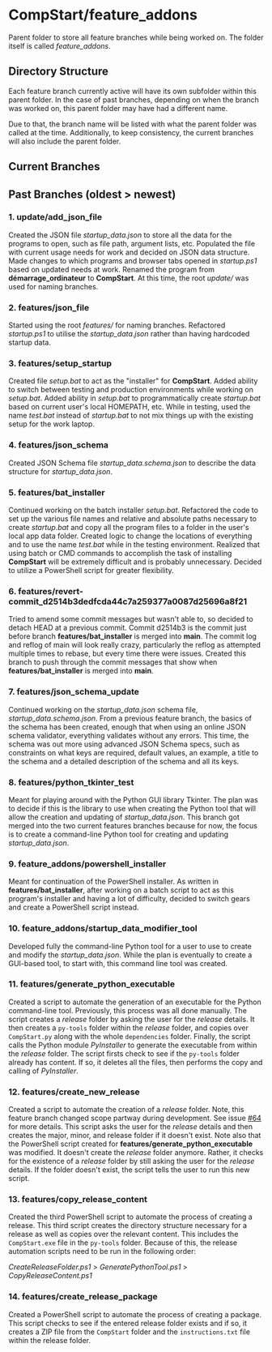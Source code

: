 # CompStart/feature_addons

Parent folder to store all feature branches while being worked on. The folder itself is called _feature_addons_.

## Directory Structure

Each feature branch currently active will have its own subfolder within this parent folder. In the case of past branches, depending on when the branch was worked on, this parent folder may have had a different name.

Due to that, the branch name will be listed with what the parent folder was called at the time. Additionally, to keep consistency, the current branches will also include the parent folder.

## Current Branches

## Past Branches (oldest > newest)

### 1. update/add_json_file

Created the JSON file _startup_data.json_ to store all the data for the programs to open, such as file path, argument lists, etc. Populated the file with current usage needs for work and decided on JSON data structure. Made changes to which programs and browser tabs opened in _startup.ps1_ based on updated needs at work. Renamed the program from **démarrage_ordinateur** to **CompStart**. At this time, the root _update/_ was used for naming branches.

### 2. features/json_file

Started using the root _features/_ for naming branches. Refactored _startup.ps1_ to utilise the _startup_data.json_ rather than having hardcoded startup data.

### 3. features/setup_startup

Created file _setup.bat_ to act as the "installer" for **CompStart**. Added ability to switch between testing and production environments while working on _setup.bat_. Added ability in _setup.bat_ to programmatically create _startup.bat_ based on current user's local HOMEPATH, etc. While in testing, used the name _test.bat_ instead of _startup.bat_ to not mix things up with the existing setup for the work laptop.

### 4. features/json_schema

Created JSON Schema file _startup_data.schema.json_ to describe the data structure for _startup_data.json_.

### 5. features/bat_installer

Continued working on the batch installer _setup.bat_. Refactored the code to set up the various file names and relative and absolute paths necessary to create _startup.bat_ and copy all the program files to a folder in the user's local app data folder. Created logic to change the locations of everything and to use the name _test.bat_ while in the testing environment. Realized that using batch or CMD commands to accomplish the task of installing **CompStart** will be extremely difficult and is probably unnecessary. Decided to utilize a PowerShell script for greater flexibility.

### 6. features/revert-commit_d2514b3dedfcda44c7a259377a0087d25696a8f21

Tried to amend some commit messages but wasn't able to, so decided to detach HEAD at a previous commit. Commit d2514b3 is the commit just before branch **features/bat_installer** is merged into **main**. The commit log and reflog of main will look really crazy, particularly the reflog as attempted multiple times to rebase, but every time there were issues. Created this branch to push through the commit messages that show when **features/bat_installer** is merged into **main**.

### 7. features/json_schema_update

Continued working on the _startup_data.json_ schema file, _startup_data.schema.json_. From a previous feature branch, the basics of the schema has been created, enough that when using an online JSON schema validator, everything validates without any errors. This time, the schema was out more using advanced JSON Schema specs, such as constraints on what keys are required, default values, an example, a title to the schema and a detailed description of the schema and all its keys.

### 8. features/python_tkinter_test

Meant for playing around with the Python GUI library Tkinter. The plan was to decide if this is the library to use when creating the Python tool that will allow the creation and updating of _startup_data.json_. This branch got merged into the two current features branches because for now, the focus is to create a command-line Python tool for creating and updating _startup_data.json_.

### 9. feature_addons/powershell_installer

Meant for continuation of the PowerShell installer. As written in **features/bat_installer**, after working on a batch script to act as this program's installer and having a lot of difficulty, decided to switch gears and create a PowerShell script instead.

### 10. feature_addons/startup_data_modifier_tool

Developed fully the command-line Python tool for a user to use to create and modify the _startup_data.json_. While the plan is eventually to create a GUI-based tool, to start with, this command line tool was created.

### 11. features/generate_python_executable

Created a script to automate the generation of an executable for the Python command-line tool. Previously, this process was all done manually. The script creates a _release_ folder by asking the user for the _release_ details. It then creates a `py-tools` folder within the _release_ folder, and copies over `CompStart.py` along with the whole `dependencies` folder. Finally, the script calls the Python module _PyInstaller_ to generate the executable from within the _release_ folder. The script firsts check to see if the `py-tools` folder already has content. If so, it deletes all the files, then performs the copy and calling of _PyInstaller_.

### 12. features/create_new_release

Created a script to automate the creation of a _release_ folder. Note, this feature branch changed scope partway during development. See issue [#64](https://github.com/dEhiN/CompStart/issues/64) for more details. This script asks the user for the _release_ details and then creates the major, minor, and release folder if it doesn't exist. Note also that the PowerShell script created for **features/generate_python_executable** was modified. It doesn't create the _release_ folder anymore. Rather, it checks for the existence of a _release_ folder by still asking the user for the _release_ details. If the folder doesn't exist, the script tells the user to run this new script.

### 13. features/copy_release_content

Created the third PowerShell script to automate the process of creating a release. This third script creates the directory structure necessary for a release as well as copies over the relevant content. This includes the `CompStart.exe` file in the `py-tools` folder. Because of this, the release automation scripts need to be run in the following order:

_CreateReleaseFolder.ps1_ > _GeneratePythonTool.ps1_ > _CopyReleaseContent.ps1_

### 14. features/create_release_package
Created a PowerShell script to automate the process of creating a package. This script checks to see if the entered release folder exists and if so, it creates a ZIP file from the `CompStart` folder and the `instructions.txt` file within the release folder.